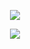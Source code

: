 <p align="center">
  
  <a href="https://github.com/da2space/readme-typing-svg">
    <img src="https://readme-typing-svg.demolab.com/?lines=%20da2space&font=Fira%20Code&center=true&width=440&height=45&color=F70C0CFF&vCenter=true&pause=10000000000000&size=22" /></a>
</p>

<p align="center">
  
  <a href="https://github.com/da2space/readme-typing-svg">
    <img src="https://readme-typing-svg.demolab.com/?lines=%20Web%20and%20app%20developer;Experienced%20editor;Always%20learning%20new%20things&font=Fira%20Code&center=true&width=440&height=45&color=F70C0CFF&vCenter=true&pause=1000&size=22" /></a>
</p>


